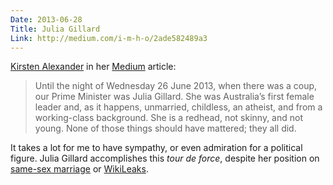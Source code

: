 ```yaml
---
Date: 2013-06-28
Title: Julia Gillard
Link: http://medium.com/i-m-h-o/2ade582489a3
---
```


[Kirsten Alexander][ka] in her [Medium][m] article:

> Until the night of Wednesday 26 June 2013, when there was a coup, our Prime Minister was Julia Gillard. She was Australia’s first female leader and, as it happens, unmarried, childless, an atheist, and from a working-class background. She is a redhead, not skinny, and not young. None of those things should have mattered; they all did.

It takes a lot for me to have sympathy, or even admiration for a political figure. Julia Gillard accomplishes this *tour de force*, despite her position on [same-sex marriage][ssm] or [WikiLeaks][wl].

[ka]: https://medium.com/@kirstenalex
[m]: https://medium.com/
[ssm]: http://en.wikipedia.org/wiki/Julia_Gillard#Same-sex_marriage
[wl]: http://en.wikipedia.org/wiki/Julia_Gillard#WikiLeaks